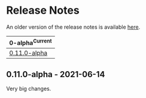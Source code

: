 # Release Notes

An older version of the release notes is available
[here](https://github.com/apacheli/space/blob/832527411a67b092616eb3894d18de2bd57833b6/RELEASES.md).

| **0-alpha**<sup>Current</sup>            |
| ---------------------------------------- |
| [0.11.0-alpha](#0110-alpha---2021-06-14) |

## 0.11.0-alpha - 2021-06-14

Very big changes.

